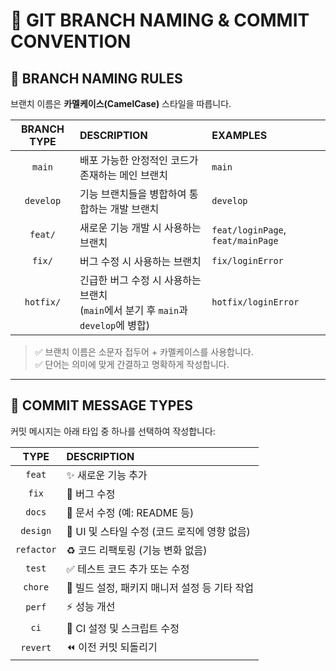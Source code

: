 # 🚀 GIT BRANCH NAMING & COMMIT CONVENTION

## 📌 BRANCH NAMING RULES

브랜치 이름은 **카멜케이스(CamelCase)** 스타일을 따릅니다.

| BRANCH TYPE | DESCRIPTION | EXAMPLES |
| :--: | :-- | :-- |
| `main` | 배포 가능한 안정적인 코드가 존재하는 메인 브랜치 | `main` |
| `develop` | 기능 브랜치들을 병합하여 통합하는 개발 브랜치 | `develop` |
| `feat/` | 새로운 기능 개발 시 사용하는 브랜치 | `feat/loginPage`, `feat/mainPage` |
| `fix/` | 버그 수정 시 사용하는 브랜치 | `fix/loginError` |
| `hotfix/` | 긴급한 버그 수정 시 사용하는 브랜치<br>(`main`에서 분기 후 `main`과 `develop`에 병합) | `hotfix/loginError` |

> ✅ 브랜치 이름은 소문자 접두어 + 카멜케이스를 사용합니다.  
> ✅ 단어는 의미에 맞게 간결하고 명확하게 작성합니다.

---

## 📝 COMMIT MESSAGE TYPES

커밋 메시지는 아래 타입 중 하나를 선택하여 작성합니다:

| TYPE | DESCRIPTION |
| :--: | :-- |
| `feat` | ✨ 새로운 기능 추가 |
| `fix` | 🐛 버그 수정 |
| `docs` | 📝 문서 수정 (예: README 등) |
| `design` | 💄 UI 및 스타일 수정 (코드 로직에 영향 없음) |
| `refactor` | ♻️ 코드 리팩토링 (기능 변화 없음) |
| `test` | ✅ 테스트 코드 추가 또는 수정 |
| `chore` | 🔧 빌드 설정, 패키지 매니저 설정 등 기타 작업 |
| `perf` | ⚡️ 성능 개선 |
| `ci` | 👷 CI 설정 및 스크립트 수정 |
| `revert` | ⏪ 이전 커밋 되돌리기 |


